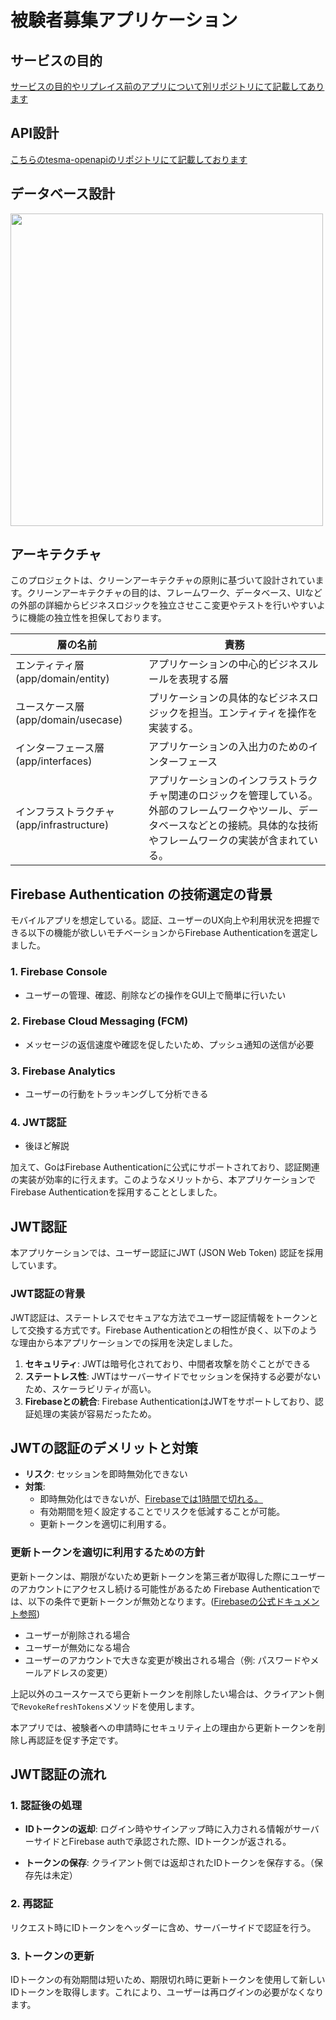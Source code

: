 # 被験者募集アプリケーション
## サービスの目的
[サービスの目的やリプレイス前のアプリについて別リポジトリにて記載してあります](https://github.com/nagaoka1166/rubybook-service-examinee
)

## API設計
[こちらのtesma-openapiのリポジトリにて記載しております
](https://github.com/nagaoka1166/tesma-openapi/blob/main/reference/api.yaml)
## データベース設計
<img src="https://github.com/nagaoka1166/go-tesma-api/assets/69971830/005f04cc-1029-43fc-9fd0-021890569815" width="500">


## アーキテクチャ
このプロジェクトは、クリーンアーキテクチャの原則に基づいて設計されています。クリーンアーキテクチャの目的は、フレームワーク、データベース、UIなどの外部の詳細からビジネスロジックを独立させここ変更やテストを行いやすいように機能の独立性を担保しております。

| 層の名前                                  | 責務 |
| ---------------------------------------- | ----------------------------------------------------------------------------------------------------------------------------------------------------------------------------- |
| エンティティ層 (app/domain/entity) | アプリケーションの中心的ビジネスルールを表現する層                                      |
| ユースケース層 (app/domain/usecase)                          | プリケーションの具体的なビジネスロジックを担当。エンティティを操作を実装する。 |
| インターフェース層 (app/interfaces)                                  |アプリケーションの入出力のためのインターフェース                         |
| インフラストラクチャ (app/infrastructure)                      | アプリケーションのインフラストラクチャ関連のロジックを管理している。外部のフレームワークやツール、データベースなどとの接続。具体的な技術やフレームワークの実装が含まれている。


## Firebase Authentication の技術選定の背景

モバイルアプリを想定している。認証、ユーザーのUX向上や利用状況を把握できる以下の機能が欲しいモチベーションからFirebase Authenticationを選定しました。

### 1. **Firebase Console**
- ユーザーの管理、確認、削除などの操作をGUI上で簡単に行いたい

### 2. **Firebase Cloud Messaging (FCM)**
- メッセージの返信速度や確認を促したいため、プッシュ通知の送信が必要

### 3. **Firebase Analytics**
- ユーザーの行動をトラッキングして分析できる

### 4. **JWT認証**
- 後ほど解説

加えて、GoはFirebase Authenticationに公式にサポートされており、認証関連の実装が効率的に行えます。このようなメリットから、本アプリケーションでFirebase Authenticationを採用することとしました。

## JWT認証

本アプリケーションでは、ユーザー認証にJWT (JSON Web Token) 認証を採用しています。


### JWT認証の背景

JWT認証は、ステートレスでセキュアな方法でユーザー認証情報をトークンとして交換する方式です。Firebase Authenticationとの相性が良く、以下のような理由から本アプリケーションでの採用を決定しました。

1. **セキュリティ**: JWTは暗号化されており、中間者攻撃を防ぐことができる
2. **ステートレス性**: JWTはサーバーサイドでセッションを保持する必要がないため、スケーラビリティが高い。
3. **Firebaseとの統合**: Firebase AuthenticationはJWTをサポートしており、認証処理の実装が容易だったため。


## JWTの認証のデメリットと対策

- **リスク**: セッションを即時無効化できない
- **対策**:
  - 即時無効化はできないが、[Firebaseでは1時間で切れる。](https://firebase.google.com/docs/auth/admin/manage-sessions?hl=ja)
  - 有効期間を短く設定することでリスクを低減することが可能。
  - 更新トークンを適切に利用する。

### 更新トークンを適切に利用するための方針

更新トークンは、期限がないため更新トークンを第三者が取得した際にユーザーのアカウントにアクセスし続ける可能性があるため
Firebase Authenticationでは、以下の条件で更新トークンが無効となります。([Firebaseの公式ドキュメント参照](https://firebase.google.com/docs/auth/admin/manage-sessions?hl=ja))

- ユーザーが削除される場合
- ユーザーが無効になる場合
- ユーザーのアカウントで大きな変更が検出される場合（例: パスワードやメールアドレスの変更）

上記以外のユースケースでら更新トークンを削除したい場合は、クライアント側で`RevokeRefreshTokens`メソッドを使用します。

本アプリでは、被験者への申請時にセキュリティ上の理由から更新トークンを削除し再認証を促す予定です。

## **JWT認証の流れ**

### 1. 認証後の処理

- **IDトークンの返却**: ログイン時やサインアップ時に入力される情報がサーバーサイドとFirebase authで承認された際、IDトークンが返される。
  
- **トークンの保存**: クライアント側では返却されたIDトークンを保存する。（保存先は未定）

### 2. 再認証

リクエスト時にIDトークンをヘッダーに含め、サーバーサイドで認証を行う。

### 3. トークンの更新

IDトークンの有効期間は短いため、期限切れ時に更新トークンを使用して新しいIDトークンを取得します。これにより、ユーザーは再ログインの必要がなくなります。

